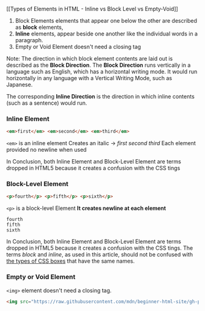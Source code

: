 [[Types of Elements in HTML - Inline vs Block Level vs Empty-Void]]

1. Block Elements
    elements that appear one below the other are described as **block** elements, 
2. **Inline** elements, 
    appear beside one another like the individual words in a paragraph.
3. Empty or Void Element
    doesn't need a closing tag


Note:
The direction in which block element contents are laid out is described as the **Block Direction**. 
The **Block Direction** runs vertically in a language such as English, which has a horizontal writing mode. 
It would run horizontally in any language with a Vertical Writing Mode, such as Japanese. 

The corresponding **Inline Direction** is the direction in which inline contents (such as a sentence) would run.


### Inline Element
```HTML
<em>first</em> <em>second</em> <em>third</em>
```
`<em>` is an inline element
Creates an italic -> *first second third*
Each element provided no newline when used 

In Conclusion, both Inline Element and Block-Level Element are terms dropped in HTML5 because it creates a confusion with the CSS tings

### Block-Level Element
```HTML
<p>fourth</p> <p>fifth</p> <p>sixth</p>
```
`<p>` is a block-level Element
**It creates newline at each element**
```
fourth
fifth
sixth
```

In Conclusion, both Inline Element and Block-Level Element are terms dropped in HTML5 because it creates a confusion with the CSS tings. The terms _block_ and _inline_, as used in this article, should not be confused with [the types of CSS boxes](https://developer.mozilla.org/en-US/docs/Learn/CSS/Building_blocks/The_box_model#types_of_css_boxes) that have the same names.



### Empty or Void Element
`<img>` element doesn't need a closing tag. 
```HTML
<img src="https://raw.githubusercontent.com/mdn/beginner-html-site/gh-pages/images/firefox-icon.png">
```
